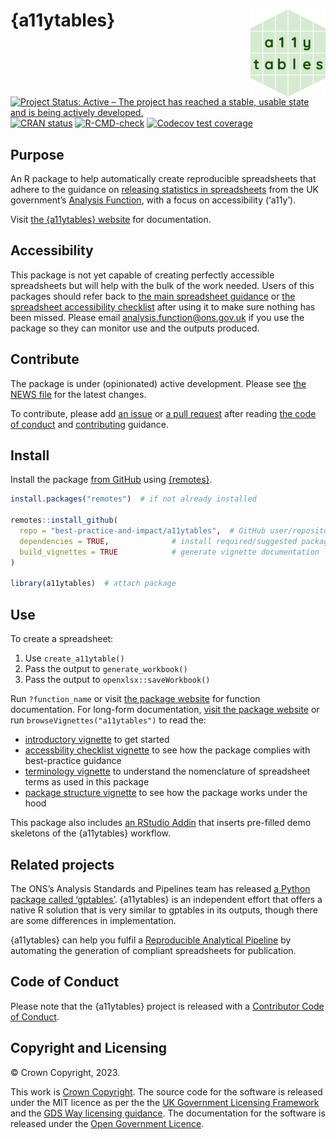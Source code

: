 
<!-- README.md is generated from README.Rmd. Please edit that file -->

# {a11ytables} <a href="https://best-practice-and-impact.github.io/a11ytables/"><img src="man/figures/logo.png" align="right" height="139"/></a>

<!-- badges: start -->

[![Project Status: Active – The project has reached a stable, usable
state and is being actively
developed.](https://www.repostatus.org/badges/latest/active.svg)](https://www.repostatus.org/#active)
[![CRAN
status](https://www.r-pkg.org/badges/version/a11ytables)](https://CRAN.R-project.org/package=a11ytables)
[![R-CMD-check](https://github.com/best-practice-and-impact/a11ytables/actions/workflows/R-CMD-check.yaml/badge.svg)](https://github.com/best-practice-and-impact/a11ytables/actions/workflows/R-CMD-check.yaml)
[![Codecov test
coverage](https://codecov.io/gh/best-practice-and-impact/a11ytables/graph/badge.svg)](https://app.codecov.io/gh/best-practice-and-impact/a11ytables)
<!-- badges: end -->

## Purpose

An R package to help automatically create reproducible spreadsheets that
adhere to the guidance on [releasing statistics in
spreadsheets](https://analysisfunction.civilservice.gov.uk/policy-store/releasing-statistics-in-spreadsheets/)
from the UK government’s [Analysis
Function](https://analysisfunction.civilservice.gov.uk/), with a focus
on accessibility (‘a11y’).

Visit [the {a11ytables}
website](https://best-practice-and-impact.github.io/a11ytables/) for
documentation.

## Accessibility

This package is not yet capable of creating perfectly accessible
spreadsheets but will help with the bulk of the work needed. Users of
this packages should refer back to [the main spreadsheet
guidance](https://analysisfunction.civilservice.gov.uk/policy-store/releasing-statistics-in-spreadsheets/)
or [the spreadsheet accessibility
checklist](https://analysisfunction.civilservice.gov.uk/policy-store/making-spreadsheets-accessible-a-brief-checklist-of-the-basics/)
after using it to make sure nothing has been missed. Please email
<analysis.function@ons.gov.uk> if you use the package so they can
monitor use and the outputs produced.

## Contribute

The package is under (opinionated) active development. Please see [the
NEWS
file](https://best-practice-and-impact.github.io/a11ytables/news/index.html)
for the latest changes.

To contribute, please add [an
issue](https://github.com/best-practice-and-impact/a11ytables/issues) or
[a pull
request](https://github.com/best-practice-and-impact/a11ytables/pulls)
after reading [the code of
conduct](https://github.com/best-practice-and-impact/a11ytables/blob/main/CODE_OF_CONDUCT.md)
and
[contributing](https://github.com/best-practice-and-impact/a11ytables/blob/main/.github/CONTRIBUTING.md)
guidance.

## Install

Install the package [from
GitHub](https://github.com/best-practice-and-impact/a11ytables) using
[{remotes}](https://remotes.r-lib.org/).

``` r
install.packages("remotes")  # if not already installed

remotes::install_github(
  repo = "best-practice-and-impact/a11ytables",  # GitHub user/repository
  dependencies = TRUE,              # install required/suggested packages
  build_vignettes = TRUE            # generate vignette documentation
)

library(a11ytables)  # attach package
```

## Use

To create a spreadsheet:

1.  Use `create_a11ytable()`
2.  Pass the output to `generate_workbook()`
3.  Pass the output to `openxlsx::saveWorkbook()`

Run `?function_name` or visit [the package
website](https://best-practice-and-impact.github.io/a11ytables/reference/index.html)
for function documentation. For long-form documentation, [visit the
package website](https://best-practice-and-impact.github.io/a11ytables/)
or run `browseVignettes("a11ytables")` to read the:

- [introductory
  vignette](https://best-practice-and-impact.github.io/a11ytables/articles/a11ytables.html)
  to get started
- [accessbility checklist
  vignette](https://best-practice-and-impact.github.io/a11ytables/articles/checklist.html)
  to see how the package complies with best-practice guidance
- [terminology
  vignette](https://best-practice-and-impact.github.io/a11ytables/articles/terminology)
  to understand the nomenclature of spreadsheet terms as used in this
  package
- [package structure
  vignette](https://best-practice-and-impact.github.io/a11ytables/articles/structure)
  to see how the package works under the hood

This package also includes [an RStudio
Addin](https://rstudio.github.io/rstudioaddins/) that inserts pre-filled
demo skeletons of the {a11ytables} workflow.

## Related projects

The ONS’s Analysis Standards and Pipelines team has released [a Python
package called
‘gptables’](https://github.com/best-practice-and-impact/gptables).
{a11ytables} is an independent effort that offers a native R solution
that is very similar to gptables in its outputs, though there are some
differences in implementation.

{a11ytables} can help you fulfil a [Reproducible Analytical
Pipeline](https://analysisfunction.civilservice.gov.uk/support/reproducible-analytical-pipelines/)
by automating the generation of compliant spreadsheets for publication.

## Code of Conduct

Please note that the {a11ytables} project is released with a
[Contributor Code of
Conduct](https://best-practice-and-impact.github.io/a11ytables/CODE_OF_CONDUCT.html).

## Copyright and Licensing

© Crown Copyright, 2023.

This work is [Crown
Copyright](https://www.nationalarchives.gov.uk/information-management/re-using-public-sector-information/uk-government-licensing-framework/crown-copyright/).
The source code for the software is released under the MIT licence as
per the the [UK Government Licensing
Framework](https://www.nationalarchives.gov.uk/information-management/re-using-public-sector-information/uk-government-licensing-framework/open-government-licence/open-software-licences/)
and the [GDS Way licensing
guidance](https://gds-way.cloudapps.digital/manuals/licensing.html). The
documentation for the software is released under the [Open Government
Licence](https://www.nationalarchives.gov.uk/doc/open-government-licence/version/3/).
